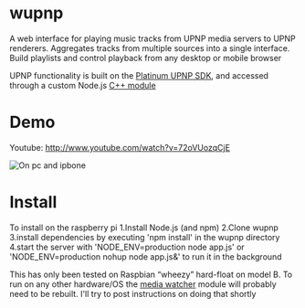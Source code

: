 wupnp
=====
A web interface for playing music tracks from UPNP media servers to UPNP renderers.  Aggregates tracks from
multiple sources into a single interface.  Build playlists and control playback from any desktop or mobile
browser

UPNP functionality is built on the [Platinum UPNP SDK](http://sourceforge.net/projects/platinum/), and accessed through a custom Node.js [C++ module](https://github.com/badfortrains/mediaWatcher) 

Demo
======
Youtube: http://www.youtube.com/watch?v=72oVUozqCjE

![On pc and ipbone](https://raw.github.com/badfortrains/wupnp/master/public/images/screen.png)

Install
=======
To install on the raspberry pi
  1.Install Node.js (and npm)
  2.Clone wupnp
  3.install dependencies by executing 'npm install' in the wupnp directory
  4.start the server with 'NODE_ENV=production node app.js' or 'NODE_ENV=production nohup node app.js&' to run it in the background
  
This has only been tested on Raspbian “wheezy” hard-float on model B. To run on any other hardware/OS the [media watcher](https://github.com/badfortrains/mediaWatcher) 
module will probably need to be rebuilt.  I'll try to post instructions on doing that shortly
